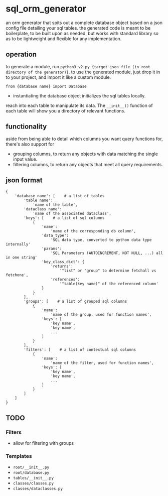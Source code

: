 # sql_orm_generator
an orm generator that spits out a complete database object based on a json config file detailing your sql tables.
the generated code is meant to be boilerplate, to be built upon as needed, but works with standard library so as to be lightweight and flexible for any implementation.

## operation
to generate a module, run `python3 v2.py {target json file (in root directory of the generator)}`.
to use the generated module, just drop it in to your project, and import it like a custom module.

`from {database name} import Database`
- instantiating the database object initializes the sql tables locally.

reach into each table to manipulate its data. The `__init__()` function of each table will show you a directory of relevant functions.

## functionality
aside from being able to detail which columns you want query functions for, there's also support for
- grouping columns, to return any objects with data matching the single input value.
- filtering columns, to return any objects that meet all query requirements.

## json format
```
{
    'database name': [    # a list of tables
        'table name':
            'name of the table',
        'dataclass name':
            'name of the associated dataclass',
        'keys': [    # a list of sql columns
            {
                'name': 
                    'name of the corresponding db column',
                'data_type':
                    'SQL data type, converted to python data type internally'
                'params':
                    'SQL Parameters (AUTOINCREMENT, NOT NULL, ...) all in one string'
                'key_class_dict': {
                    'returns':
                        '"list" or "group" to determine fetchall vs fetchone',
                    'references':
                        '"table(key name)" of the referenced column'
                }
            }
        ],
        'groups': [    # a list of grouped sql columns
            {
                'name': 
                    'name of the group, used for function names',
                'keys': [
                    'key name',
                    'key name',
                    ...
                ]
            }
        ],
        'filters': [    # a list of contextual sql columns
            {
                'name':
                    'name of the filter, used for function names',
                'keys': [
                    'key name',
                    'key name',
                    ...
                ]
            }
        ]
    ]
}
```

## TODO
### Filters
- allow for filtering with groups

### Templates
- `root/__init__.py`
- `root/database.py`
- `tables/__init__.py`
- `classes/classes.py`
- `classes/dataclasses.py`
